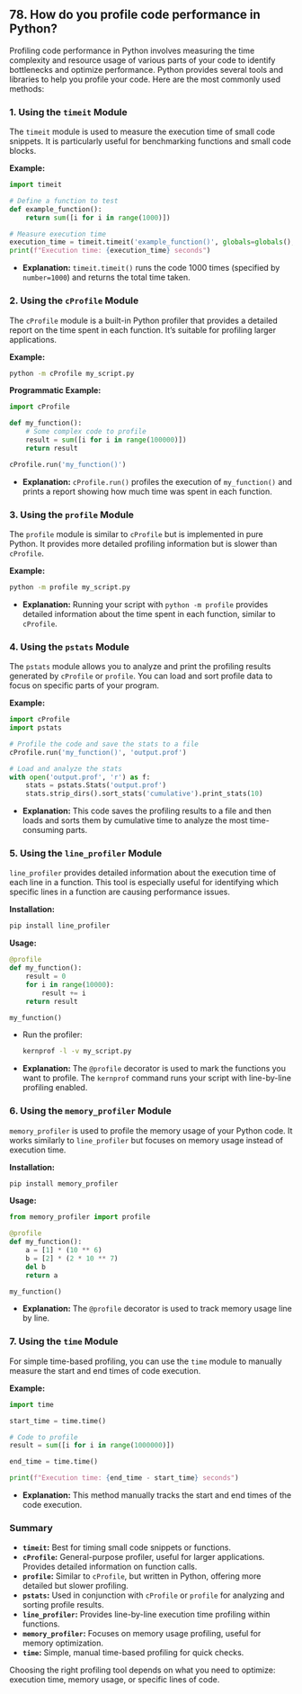 ## 78. How do you profile code performance in Python?


Profiling code performance in Python involves measuring the time complexity and resource usage of various parts of your code to identify bottlenecks and optimize performance. Python provides several tools and libraries to help you profile your code. Here are the most commonly used methods:

### 1. **Using the `timeit` Module**

The `timeit` module is used to measure the execution time of small code snippets. It is particularly useful for benchmarking functions and small code blocks.

**Example:**
```python
import timeit

# Define a function to test
def example_function():
    return sum([i for i in range(1000)])

# Measure execution time
execution_time = timeit.timeit('example_function()', globals=globals(), number=1000)
print(f"Execution time: {execution_time} seconds")
```

- **Explanation:** `timeit.timeit()` runs the code 1000 times (specified by `number=1000`) and returns the total time taken.

### 2. **Using the `cProfile` Module**

The `cProfile` module is a built-in Python profiler that provides a detailed report on the time spent in each function. It’s suitable for profiling larger applications.

**Example:**
```bash
python -m cProfile my_script.py
```

**Programmatic Example:**
```python
import cProfile

def my_function():
    # Some complex code to profile
    result = sum([i for i in range(100000)])
    return result

cProfile.run('my_function()')
```

- **Explanation:** `cProfile.run()` profiles the execution of `my_function()` and prints a report showing how much time was spent in each function.

### 3. **Using the `profile` Module**

The `profile` module is similar to `cProfile` but is implemented in pure Python. It provides more detailed profiling information but is slower than `cProfile`.

**Example:**
```bash
python -m profile my_script.py
```

- **Explanation:** Running your script with `python -m profile` provides detailed information about the time spent in each function, similar to `cProfile`.

### 4. **Using the `pstats` Module**

The `pstats` module allows you to analyze and print the profiling results generated by `cProfile` or `profile`. You can load and sort profile data to focus on specific parts of your program.

**Example:**
```python
import cProfile
import pstats

# Profile the code and save the stats to a file
cProfile.run('my_function()', 'output.prof')

# Load and analyze the stats
with open('output.prof', 'r') as f:
    stats = pstats.Stats('output.prof')
    stats.strip_dirs().sort_stats('cumulative').print_stats(10)
```

- **Explanation:** This code saves the profiling results to a file and then loads and sorts them by cumulative time to analyze the most time-consuming parts.

### 5. **Using the `line_profiler` Module**

`line_profiler` provides detailed information about the execution time of each line in a function. This tool is especially useful for identifying which specific lines in a function are causing performance issues.

**Installation:**
```bash
pip install line_profiler
```

**Usage:**
```python
@profile
def my_function():
    result = 0
    for i in range(10000):
        result += i
    return result

my_function()
```

- Run the profiler:
  ```bash
  kernprof -l -v my_script.py
  ```

- **Explanation:** The `@profile` decorator is used to mark the functions you want to profile. The `kernprof` command runs your script with line-by-line profiling enabled.

### 6. **Using the `memory_profiler` Module**

`memory_profiler` is used to profile the memory usage of your Python code. It works similarly to `line_profiler` but focuses on memory usage instead of execution time.

**Installation:**
```bash
pip install memory_profiler
```

**Usage:**
```python
from memory_profiler import profile

@profile
def my_function():
    a = [1] * (10 ** 6)
    b = [2] * (2 * 10 ** 7)
    del b
    return a

my_function()
```

- **Explanation:** The `@profile` decorator is used to track memory usage line by line.

### 7. **Using the `time` Module**

For simple time-based profiling, you can use the `time` module to manually measure the start and end times of code execution.

**Example:**
```python
import time

start_time = time.time()

# Code to profile
result = sum([i for i in range(1000000)])

end_time = time.time()

print(f"Execution time: {end_time - start_time} seconds")
```

- **Explanation:** This method manually tracks the start and end times of the code execution.

### Summary

- **`timeit`:** Best for timing small code snippets or functions.
- **`cProfile`:** General-purpose profiler, useful for larger applications. Provides detailed information on function calls.
- **`profile`:** Similar to `cProfile`, but written in Python, offering more detailed but slower profiling.
- **`pstats`:** Used in conjunction with `cProfile` or `profile` for analyzing and sorting profile results.
- **`line_profiler`:** Provides line-by-line execution time profiling within functions.
- **`memory_profiler`:** Focuses on memory usage profiling, useful for memory optimization.
- **`time`:** Simple, manual time-based profiling for quick checks.

Choosing the right profiling tool depends on what you need to optimize: execution time, memory usage, or specific lines of code.